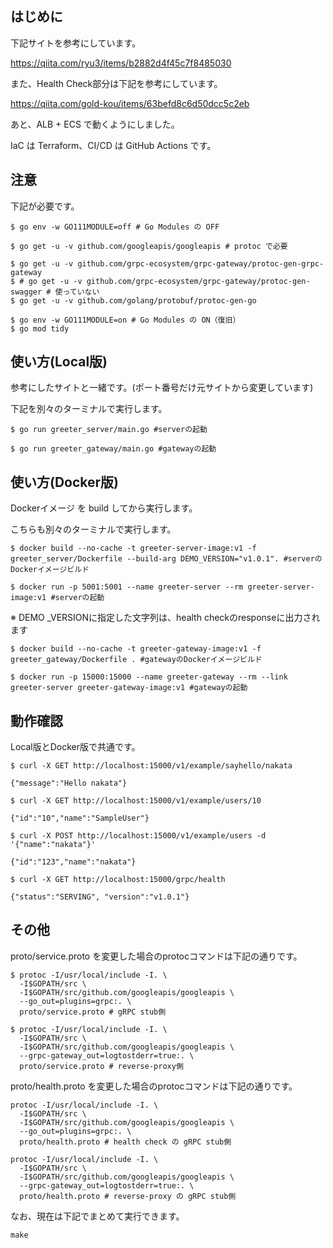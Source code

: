 ## はじめに

下記サイトを参考にしています。

https://qiita.com/ryu3/items/b2882d4f45c7f8485030

また、Health Check部分は下記を参考にしています。

https://qiita.com/gold-kou/items/63befd8c6d50dcc5c2eb

あと、ALB + ECS で動くようにしました。

IaC は Terraform、CI/CD は GitHub Actions です。

## 注意
下記が必要です。
```
$ go env -w GO111MODULE=off # Go Modules の OFF

$ go get -u -v github.com/googleapis/googleapis # protoc で必要

$ go get -u -v github.com/grpc-ecosystem/grpc-gateway/protoc-gen-grpc-gateway
$ # go get -u -v github.com/grpc-ecosystem/grpc-gateway/protoc-gen-swagger # 使っていない
$ go get -u -v github.com/golang/protobuf/protoc-gen-go

$ go env -w GO111MODULE=on # Go Modules の ON（復旧）
$ go mod tidy
```

## 使い方(Local版)
参考にしたサイトと一緒です。(ポート番号だけ元サイトから変更しています)

下記を別々のターミナルで実行します。

```
$ go run greeter_server/main.go #serverの起動
```
```
$ go run greeter_gateway/main.go #gatewayの起動
```

## 使い方(Docker版)
Dockerイメージ を build してから実行します。

こちらも別々のターミナルで実行します。

```
$ docker build --no-cache -t greeter-server-image:v1 -f greeter_server/Dockerfile --build-arg DEMO_VERSION="v1.0.1". #serverのDockerイメージビルド

$ docker run -p 5001:5001 --name greeter-server --rm greeter-server-image:v1 #serverの起動
```

※ DEMO _VERSIONに指定した文字列は、health checkのresponseに出力されます

```
$ docker build --no-cache -t greeter-gateway-image:v1 -f greeter_gateway/Dockerfile . #gatewayのDockerイメージビルド

$ docker run -p 15000:15000 --name greeter-gateway --rm --link greeter-server greeter-gateway-image:v1 #gatewayの起動
```

## 動作確認
Local版とDocker版で共通です。

```
$ curl -X GET http://localhost:15000/v1/example/sayhello/nakata

{"message":"Hello nakata"}

$ curl -X GET http://localhost:15000/v1/example/users/10

{"id":"10","name":"SampleUser"}

$ curl -X POST http://localhost:15000/v1/example/users -d '{"name":"nakata"}'

{"id":"123","name":"nakata"}

$ curl -X GET http://localhost:15000/grpc/health

{"status":"SERVING", "version":"v1.0.1"}
```


## その他
proto/service.proto を変更した場合のprotocコマンドは下記の通りです。

```
$ protoc -I/usr/local/include -I. \
  -I$GOPATH/src \
  -I$GOPATH/src/github.com/googleapis/googleapis \
  --go_out=plugins=grpc:. \
  proto/service.proto # gRPC stub側
```
```
$ protoc -I/usr/local/include -I. \
  -I$GOPATH/src \
  -I$GOPATH/src/github.com/googleapis/googleapis \
  --grpc-gateway_out=logtostderr=true:. \
  proto/service.proto # reverse-proxy側
```

proto/health.proto を変更した場合のprotocコマンドは下記の通りです。

```
protoc -I/usr/local/include -I. \
  -I$GOPATH/src \
  -I$GOPATH/src/github.com/googleapis/googleapis \
  --go_out=plugins=grpc:. \
  proto/health.proto # health check の gRPC stub側
```
```
protoc -I/usr/local/include -I. \
  -I$GOPATH/src \
  -I$GOPATH/src/github.com/googleapis/googleapis \
  --grpc-gateway_out=logtostderr=true:. \
  proto/health.proto # reverse-proxy の gRPC stub側
```

なお、現在は下記でまとめて実行できます。
```
make
```
